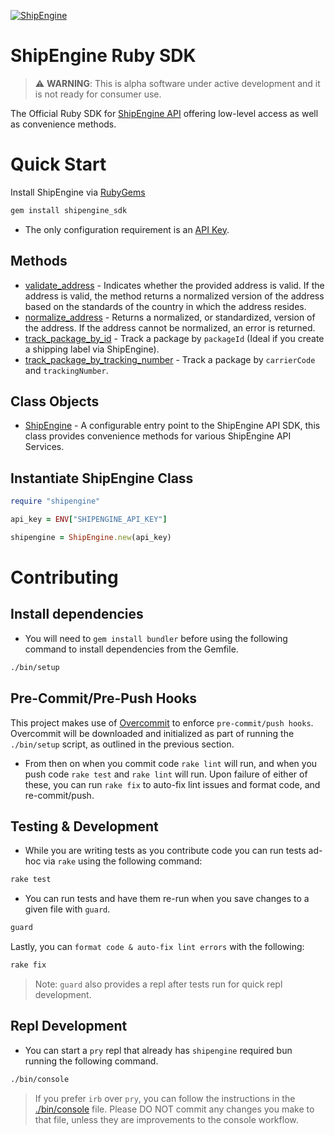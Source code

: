 [![ShipEngine](https://shipengine.github.io/img/shipengine-logo-wide.png)](https://shipengine.com)

ShipEngine Ruby SDK
===================

> :warning: **WARNING**: This is alpha software under active development and it is not ready for consumer use.

The Official Ruby SDK for [ShipEngine API](https://shipengine.com) offering low-level access as well as convenience methods.

Quick Start
===========

Install ShipEngine via [RubyGems](https://rubygems.org/)
```bash
gem install shipengine_sdk
```
- The only configuration requirement is an [API Key](https://www.shipengine.com/docs/auth/#api-keys).

Methods
-------
- [validate_address]() - Indicates whether the provided address is valid. If the
  address is valid, the method returns a normalized version of the address based on the standards of the country in
  which the address resides.
- [normalize_address]() - Returns a normalized, or standardized, version of the
  address. If the address cannot be normalized, an error is returned.
- [track_package_by_id]() - Track a package by `packageId` (Ideal if you create a shipping label via ShipEngine).
- [track_package_by_tracking_number]() - Track a package by `carrierCode` and `trackingNumber`.


Class Objects
-------------
- [ShipEngine]() - A configurable entry point to the ShipEngine API SDK, this class provides convenience methods
  for various ShipEngine API Services.

Instantiate ShipEngine Class
----------------------------
```ruby
require "shipengine"

api_key = ENV["SHIPENGINE_API_KEY"]

shipengine = ShipEngine.new(api_key)
```

Contributing
============

Install dependencies
--------------------
- You will need to `gem install bundler` before using the following command to install dependencies from the Gemfile.
```bash
./bin/setup
```

Pre-Commit/Pre-Push Hooks
-------------------------
This project makes use of [Overcommit](https://github.com/sds/overcommit#usage) to enforce `pre-commit/push hooks`.
Overcommit will be downloaded and initialized as part of running the `./bin/setup` script, as outlined in the previous section.

- From then on when you commit code `rake lint` will run, and when you push code `rake test` and `rake lint` will run.
Upon failure of either of these, you can run `rake fix` to auto-fix lint issues and format code, and re-commit/push.

Testing & Development
---------------------
- While you are writing tests as you contribute code you can run tests ad-hoc via `rake` using the following command:
```bash
rake test
```
- You can run tests and have them re-run when you save changes to a given file with `guard`.
```bash
guard
```
Lastly, you can `format code & auto-fix lint errors` with the following:
```bash
rake fix
```

> Note: `guard` also provides a repl after tests run for quick repl development.

Repl Development
----------------
- You can start a `pry` repl that already has `shipengine` required bun running the following command.
```bash
./bin/console
```
> If you prefer `irb` over `pry`, you can follow the instructions in the [./bin/console](./bin/console) file. Please
DO NOT commit any changes you make to that file, unless they are improvements to the console workflow.

